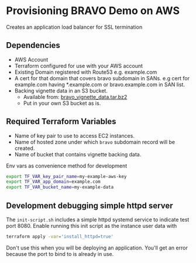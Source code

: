# Provisioning BRAVO Demo on AWS
Creates an application load balancer for SSL termination 

## Dependencies
- AWS Account
- Terraform configured for use with your AWS account
- Existing Domain registered with Route53 e.g. example.com
- A cert for that domain that covers bravo subdomain in SANs.
    e.g cert for example.com having *.example.com or bravo.example.com in SAN list.
- Backing vignette data in an S3 bucket.
    - Available from: [bravo\_vignette\_data.tar.bz2](ftp://share.sph.umich.edu/bravo/bravo_vignette_data.tar.bz2)
    - Put in your own S3 bucket as is.

## Required Terraform Variables
- Name of key pair to use to access EC2 instances.
- Name of hosted zone under which `bravo` subdomain record will be created.
- Name of bucket that contains vignette backing data.

Env vars as convenience method for development
```sh
export TF_VAR_key_pair_name=my-example-aws-key
export TF_VAR_app_domain=example.com
export TF_VAR_bucket_name=my-example-data
```

## Development debugging simple httpd server
The `init-script.sh` includes a simple httpd systemd service to indicate test port 8080. 
Enable running this init script as the instance user data with

```sh
terraform apply -var='install_httpd=true'
```

Don't use this when you will be deploying an application.
You'll get an error because the port to bind to is already in use.

